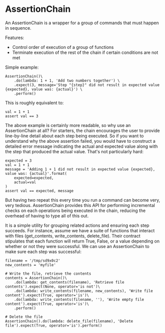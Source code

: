 AssertionChain
=============

An AssertionChain is a wrapper for a group of commands that must happen in sequence.

Features:

- Control order of execution of a group of functions
- Terminate execution of the rest of the chain if certain conditions are not met

Simple example:

    AssertionChain()\
        .do(lambda: 1 + 1, 'Add two numbers together') \
        .expect(3, message='Step "{step}" did not result in expected value {expected}, value was: {actual}') \
        .perform()

This is roughly equivalent to:

    val = 1 + 1
    assert val == 3

The above example is certainly more readable, so why use an AssertionChain at all? For starters, the chain
encourages the user to provide line-by-line detail about each step being executed. So if you want to understand
why the above assertion failed, you would have to construct a detailed error message indicating the actual and
expected value along with the step that produced the actual value. That's not particularly hard:

    expected = 3
    val = 1 + 1
    message = 'Adding 1 + 1 did not result in expected value {expected}, value was: {actual}'.format(
        expected=expected,
        actual=val
    )
    assert val == expected, message

But having two repeat this every time you run a command can become very, very tedious. AssertionChain provides this
API for performing incremental checks on each operations being executed in the chain, reducing the overhead of having
to type all of this out.

It is a simple utility for grouping related actions and ensuring each step succeeds. For instance, assume we have a
suite of functions that interact with files (get_contents, write_contents, delete_file). Their contract stipulates
that each function will return True, False, or a value depending on whether or not they were successful. We can use an
AssertionChain to make sure each step was successful:

    filename = '/tmp/sd9x0c2'
    new_contents = 'myfile'

    # Write the file, retrieve the contents
    contents = AssertionChain()\
        .do(lambda: get_contents(filename), 'Retrieve file contents').expect(None, operator='is not')\
        .do(lambda: write_contents(filename, new_contents), 'Write file content').expect(True, operator='is')\
        .do(lambda: write_contents(filename, ''), 'Write empty file content').expect(True, operator='is')\
        .perform()

    # Delete the file
    AssertionChain().do(lambda: delete_file(filename), 'Delete file').expect(True, operator='is').perform()
